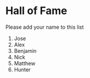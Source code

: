 # Hall of Fame
Please add your name to this list

1. Jose
2. Alex
3. Benjamin
4. Nick
5. Matthew
6. Hunter

